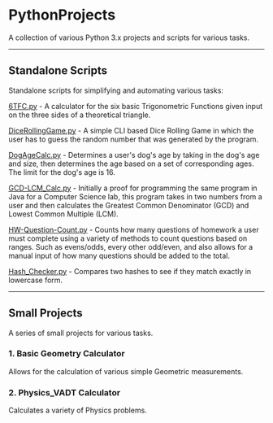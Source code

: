 # PythonProjects
A collection of various Python 3.x projects and scripts for various tasks.

-----
## Standalone Scripts
Standalone scripts for simplifying and automating various tasks:

[6TFC.py](./6TFC.py) - A calculator for the six basic Trigonometric Functions given input on the three sides of a theoretical triangle. 

[DiceRollingGame.py](./DiceRollingGame.py) - A simple CLI based Dice Rolling Game in which the user has to guess the random number that was generated by the program. 

[DogAgeCalc.py](./DogAgeCalc.py) - Determines a user's dog's age by taking in the dog's age and size, then determines the age based on a set of corresponding ages. The limit for the dog's age is 16.

[GCD-LCM_Calc.py](./GCD-LCM_Calc.py) - Initially a proof for programming the same program in Java for a Computer Science lab, this program takes in two numbers from a user and then calculates the Greatest Common Denominator (GCD) and Lowest Common Multiple (LCM).

[HW-Question-Count.py](.HW-Question-Count.py) - Counts how many questions of homework a user must complete using a variety of methods to count questions based on ranges. Such as evens/odds, every other odd/even, and also allows for a manual input of how many questions should be added to the total.

[Hash_Checker.py](./Hash_Checker.py) - Compares two hashes to see if they match exactly in lowercase form. 

-----
## Small Projects
A series of small projects for various tasks.

### 1. Basic Geometry Calculator
Allows for the calculation of various simple Geometric measurements.

### 2. Physics_VADT Calculator
Calculates a variety of Physics problems.
